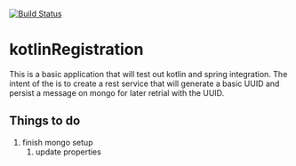 [![Build Status](https://travis-ci.org/PeterPlatt/kotlinRegistration.svg?branch=master)](https://travis-ci.org/PeterPlatt/kotlinRegistration)
# kotlinRegistration
This is a basic application that will test out kotlin and spring integration. The intent of the is to create a rest service that will generate a basic UUID and persist a message on mongo for later retrial with the UUID. 

## Things to do
1. finish mongo setup
    1. update properties    
